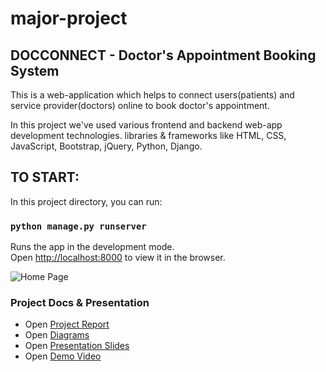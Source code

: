 # major-project

## DOCCONNECT -  Doctor's Appointment Booking System

This is a web-application which helps to connect users(patients) and service provider(doctors) online to book doctor's appointment.

In this project we've used various frontend and backend web-app development technologies. libraries & frameworks like HTML, CSS, JavaScript, Bootstrap, jQuery, Python, Django.


## TO START:

In this project directory, you can run:

### `python manage.py runserver`

Runs the app in the development mode.\
Open [http://localhost:8000](http://localhost:8000) to view it in the browser.


![Home Page](https://github.com/ishwors/major-project/blob/develop/Docconnect.png?raw=true)


### Project Docs & Presentation
* Open [Project Report](https://drive.google.com/file/d/1ficL9QrlwEVtG8RgWwDDB4Cfbh8HiOBB/view?usp=sharing) 
* Open [Diagrams](https://drive.google.com/file/d/1acYSLtK4VUqnKaXNzqfwwYdwkHiah7HF/view?usp=sharing)
* Open [Presentation Slides](https://www.canva.com/design/DAFpWS-QAxE/uidgwogwEyJSrSqoK_H5lA/edit?utm_content=DAFpWS-QAxE&utm_campaign=designshare&utm_medium=link2&utm_source=sharebutton)
* Open [Demo Video](https://drive.google.com/file/d/1_F4kCB2bNX3OKrDGnj5aYKfJ0yHtTASg/view?usp=sharing)